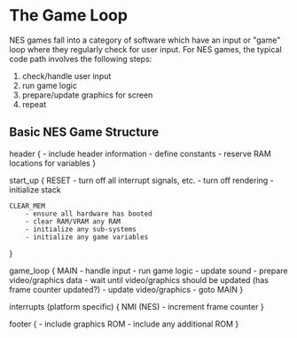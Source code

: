 # The Game Loop

NES games fall into a category of software which have an input or "game" loop where they regularly check for user input. For NES games, the typical code path involves the following steps:

1. check/handle user input
2. run game logic
3. prepare/update graphics for screen
4. repeat

## Basic NES Game Structure

header
{
	- include header information
	- define constants
	- reserve RAM locations for variables
}

start_up
{
	RESET
		- turn off all interrupt signals, etc.
		- turn off rendering
		- initialize stack

	CLEAR_MEM
		- ensure all hardware has booted
		- clear RAM/VRAM any RAM
		- initialize any sub-systems
		- initialize any game variables
}

game_loop
{
	MAIN
		- handle input
		- run game logic
		- update sound
		- prepare video/graphics data
		- wait until video/graphics should be updated (has frame counter updated?)
		- update video/graphics
		- goto MAIN
}

interrupts (platform specific)
{
	NMI (NES)
		- increment frame counter
}

footer
{
	- include graphics ROM
	- include any additional ROM
}
